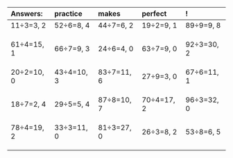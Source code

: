 | Answers: | practice | makes | perfect | ! |
| :--- | :--- | :--- | :--- | :--- |
| 11÷3=3, 2 | 52÷6=8, 4 | 44÷7=6, 2 | 19÷2=9, 1 | 89÷9=9, 8 | 
|   |   |   |   |   | 
|   |   |   |   |   | 
|   |   |   |   |   | 
| 61÷4=15, 1 | 66÷7=9, 3 | 24÷6=4, 0 | 63÷7=9, 0 | 92÷3=30, 2 | 
|   |   |   |   |   | 
|   |   |   |   |   | 
|   |   |   |   |   | 
| 20÷2=10, 0 | 43÷4=10, 3 | 83÷7=11, 6 | 27÷9=3, 0 | 67÷6=11, 1 | 
|   |   |   |   |   | 
|   |   |   |   |   | 
|   |   |   |   |   | 
| 18÷7=2, 4 | 29÷5=5, 4 | 87÷8=10, 7 | 70÷4=17, 2 | 96÷3=32, 0 | 
|   |   |   |   |   | 
|   |   |   |   |   | 
|   |   |   |   |   | 
| 78÷4=19, 2 | 33÷3=11, 0 | 81÷3=27, 0 | 26÷3=8, 2 | 53÷8=6, 5 | 
|   |   |   |   |   | 
|   |   |   |   |   | 
|   |   |   |   |   | 
